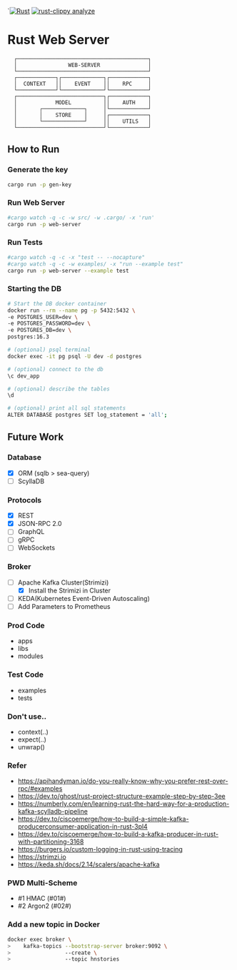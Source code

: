 `[![Rust](https://github.com/bloomingFlower/axum_backend/actions/workflows/rust.yml/badge.svg)](https://github.com/bloomingFlower/axum_backend/actions/workflows/rust.yml)
[![rust-clippy analyze](https://github.com/bloomingFlower/axum_backend/actions/workflows/rust-clippy.yml/badge.svg)](https://github.com/bloomingFlower/axum_backend/actions/workflows/rust-clippy.yml)
# Rust Web Server
```plaintext
  ┌─────────────────────────────────────────┐
  │                WEB-SERVER               │
  └─────────────────────────────────────────┘
  ┌────────────┐┌─────────────┐┌────────────┐
  │  CONTEXT   ││    EVENT    ││    RPC     │
  └────────────┘└─────────────┘└────────────┘
  ┌───────────────────────────┐┌────────────┐
  │            MODEL          ││    AUTH    │
  │       ┌─────────────┐     │└────────────┘
  │       │    STORE    │     │┌────────────┐
  │       └─────────────┘     ││    UTILS   │
  └───────────────────────────┘└────────────┘
```

## How to Run

### Generate the key
```sh
cargo run -p gen-key
```


### Run Web Server
```sh
#cargo watch -q -c -w src/ -w .cargo/ -x 'run'
cargo run -p web-server
```
### Run Tests
```sh
#cargo watch -q -c -x "test -- --nocapture"
#cargo watch -q -c -w examples/ -x "run --example test"
cargo run -p web-server --example test
```

### Starting the DB
```sh
# Start the DB docker container
docker run --rm --name pg -p 5432:5432 \
-e POSTGRES_USER=dev \
-e POSTGRES_PASSWORD=dev \
-e POSTGRES_DB=dev \
postgres:16.3

# (optional) psql terminal
docker exec -it pg psql -U dev -d postgres

# (optional) connect to the db
\c dev_app

# (optional) describe the tables
\d

# (optional) print all sql statements
ALTER DATABASE postgres SET log_statement = 'all';
```

## Future Work
### Database
- [x] ORM (sqlb > sea-query)
- [ ] ScyllaDB

### Protocols
- [x] REST
- [x] JSON-RPC 2.0
- [ ] GraphQL
- [ ] gRPC
- [ ] WebSockets

### Broker
- [ ] Apache Kafka Cluster(Strimizi)
  - [x] Install the Strimizi in Cluster
- [ ] KEDA(Kubernetes Event-Driven Autoscaling)
- [ ] Add Parameters to Prometheus

### Prod Code
- apps
- libs
- modules

### Test Code
- examples
- tests

### Don't use..
- context(..)
- expect(..)
- unwrap()

### Refer
- https://apihandyman.io/do-you-really-know-why-you-prefer-rest-over-rpc/#examples
- https://dev.to/ghost/rust-project-structure-example-step-by-step-3ee
- https://numberly.com/en/learning-rust-the-hard-way-for-a-production-kafka-scylladb-pipeline
- https://dev.to/ciscoemerge/how-to-build-a-simple-kafka-producerconsumer-application-in-rust-3pl4
- https://dev.to/ciscoemerge/how-to-build-a-kafka-producer-in-rust-with-partitioning-3168
- https://burgers.io/custom-logging-in-rust-using-tracing
- https://strimzi.io
- https://keda.sh/docs/2.14/scalers/apache-kafka

### PWD Multi-Scheme
- #1 HMAC (#01#)
- #2 Argon2 (#02#)

### Add a new topic in Docker
```sh
docker exec broker \
>    kafka-topics --bootstrap-server broker:9092 \
>                 --create \
>                 --topic hnstories
```